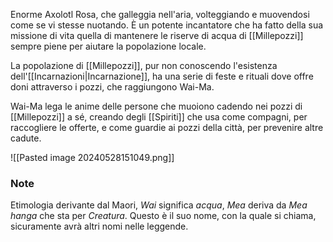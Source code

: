 Enorme Axolotl Rosa, che galleggia nell'aria, volteggiando e muovendosi come se vi stesse nuotando. È un potente incantatore che ha fatto della sua missione di vita quella di mantenere le riserve di acqua di [[Millepozzi]] sempre piene per aiutare la popolazione locale.

La popolazione di [[Millepozzi]], pur non conoscendo l'esistenza dell'[[Incarnazioni|Incarnazione]], ha una serie di feste e rituali dove offre doni attraverso i pozzi, che raggiungono Wai-Ma. 

Wai-Ma lega le anime delle persone che muoiono cadendo nei pozzi di [[Millepozzi]] a sé, creando degli [[Spiriti]] che usa come compagni, per raccogliere le offerte, e come guardie ai pozzi della città, per prevenire altre cadute. 

![[Pasted image 20240528151049.png]]

### Note
Etimologia derivante dal Maori, *Wai* significa *acqua*, *Mea* deriva da *Mea hanga* che sta per *Creatura*. Questo è il suo nome, con la quale si chiama, sicuramente avrà altri nomi nelle leggende. 
